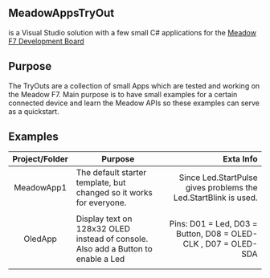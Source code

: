 
## MeadowAppsTryOut 
is a Visual Studio solution with a few small C# applications for the [Meadow F7 Development Board ](https://www.wildernesslabs.co/Meadow)

## Purpose 
The TryOuts are a collection of small Apps which are tested and working on the Meadow F7.
Main purpose is to have small examples for a certain connected device and learn the Meadow APIs so these examples can serve as a quickstart.


## Examples

| Project/Folder        | Purpose           | Exta Info        |
|:---------------:| --------------------- | --------------:|
| MeadowApp1 | The default starter template, but changed so it works for everyone. | Since Led.StartPulse gives problems the Led.StartBlink is used.  |
|  | |  |
| OledApp | Display text on 128x32 OLED instead of console. Also add a Button to enable a Led  | Pins: D01 = Led, D03 = Button, D08 = OLED-CLK , D07 = OLED-SDA |
|  | |  |



